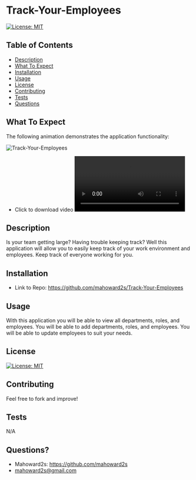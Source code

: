 # Track-Your-Employees

[![License: MIT](https://img.shields.io/badge/License-MIT-yellow.svg)](https://opensource.org/licenses/MIT)

## Table of Contents
- [Description](#description)
- [What To Expect](#what-to-expect)
- [Installation](#installation)
- [Usage](#usage)
- [License](#license)
- [Contributing](#contributing)
- [Tests](#tests)
- [Questions](#questions)

## What To Expect

The following animation demonstrates the application functionality:

![Track-Your-Employees](./assets/GIF_Demo.gif)

- Click to download video 
![Track-Your-Employees](./assets/Vide0_Demo.mp4)

## Description
Is your team getting large?  Having trouble keeping track?  Well this application will allow you to easily keep track of your work environment and employees.  Keep track of everyone working for you.

## Installation
- Link to Repo:
https://github.com/mahoward2s/Track-Your-Employees

## Usage 
With this application you will be able to view all departments, roles, and employees.  You will be able to add departments, roles, and employees.  You will be able to update employees to suit your needs.  

## License
[![License: MIT](https://img.shields.io/badge/License-MIT-yellow.svg)](https://opensource.org/licenses/MIT)

## Contributing
Feel free to fork and improve!

## Tests
N/A

## Questions?
- Mahoward2s: https://github.com/mahoward2s
- mahoward2s@gmail.com